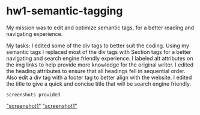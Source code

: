 # hw1-semantic-tagging

My mission was to edit and optimize semantic tags, for a better reading and navigating experience. 

My tasks:
    I edited some of the div tags to better suit the coding. Using my semantic tags I replaced most of the div tags with Section tags for a better navigating and search engine friendly experience. 
    I labeled alt attributes on the img links to help provide more knowledge for the original writer.
    I edited the heading attributes to ensure that all headings fell in sequential order. Also edit a div tag with a footer tag to better align with the website.
    I edited the title to give a quick and concise title that will be search engine friendly.

    
    screenshots provided 

<a href=./assets/images/screenshot.png>"screenshot1"</a>
<a href=./assets/images/screenshot.png>"screenshot1"</a>